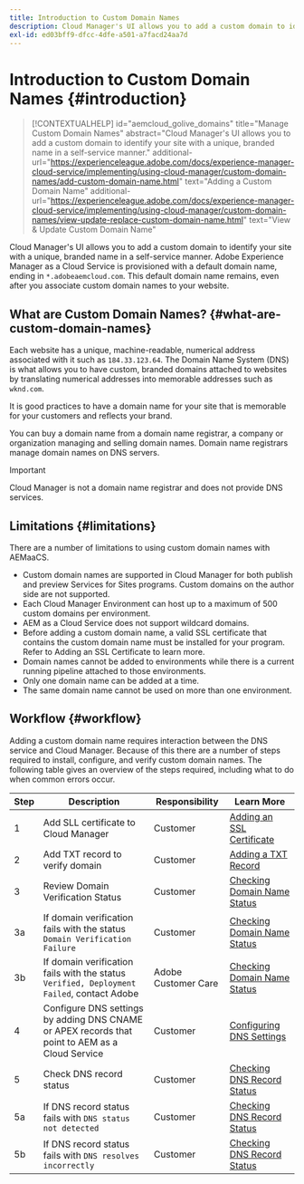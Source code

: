 ```yaml
---
title: Introduction to Custom Domain Names
description: Cloud Manager's UI allows you to add a custom domain to identify your site with a unique, branded name in a self-service manner.
exl-id: ed03bff9-dfcc-4dfe-a501-a7facd24aa7d
---
```


# Introduction to Custom Domain Names {#introduction}

>[!CONTEXTUALHELP]
>id="aemcloud_golive_domains"
>title="Manage Custom Domain Names"
>abstract="Cloud Manager's UI allows you to add a custom domain to identify your site with a unique, branded name in a self-service manner."
>additional-url="https://experienceleague.adobe.com/docs/experience-manager-cloud-service/implementing/using-cloud-manager/custom-domain-names/add-custom-domain-name.html" text="Adding a Custom Domain Name"
>additional-url="https://experienceleague.adobe.com/docs/experience-manager-cloud-service/implementing/using-cloud-manager/custom-domain-names/view-update-replace-custom-domain-name.html" text="View & Update Custom Domain Name"

Cloud Manager's UI allows you to add a custom domain to identify your site with a unique, branded name in a self-service manner. Adobe Experience Manager as a Cloud Service is provisioned with a default domain name, ending in `*.adobeaemcloud.com`. This default domain name remains, even after you associate custom domain names to your website.

## What are Custom Domain Names? {#what-are-custom-domain-names}

Each website has a unique, machine-readable, numerical address associated with it such as `184.33.123.64`. The Domain Name System (DNS) is what allows you to have custom, branded domains attached to websites by translating numerical addresses into memorable addresses such as `wknd.com`.

It is good practices to have a domain name for your site that is memorable for your customers and reflects your brand.

You can buy a domain name from a domain name registrar, a company or organization managing and selling domain names. Domain name registrars manage domain names on DNS servers.

>[!IMPORTANT]
>
>Cloud Manager is not a domain name registrar and does not provide DNS services.

## Limitations {#limitations}

There are a number of limitations to using custom domain names with AEMaaCS.

* Custom domain names are supported in Cloud Manager for both publish and preview Services for Sites programs. Custom domains on the author side are not supported.
* Each Cloud Manager Environment can host up to a maximum of 500 custom domains per environment.
* AEM as a Cloud Service does not support wildcard domains.
* Before adding a custom domain name, a valid SSL certificate that contains the custom domain name must be installed for your program. Refer to Adding an SSL Certificate to learn more.
* Domain names cannot be added to environments while there is a current running pipeline attached to those environments.
* Only one domain name can be added at a time.
* The same domain name cannot be used on more than one environment.

## Workflow {#workflow}

Adding a custom domain name requires interaction between the DNS service and Cloud Manager. Because of this there are a number of steps required to install, configure, and verify custom domain names. The following table gives an overview of the steps required, including what to do when common errors occur.

|Step|Description|Responsibility|Learn More|
|--- |--- |--- |---|
|1|Add SLL certificate to Cloud Manager|Customer|[Adding an SSL Certificate](/help/implementing/cloud-manager/managing-ssl-certifications/add-ssl-certificate.md)|
|2|Add TXT record to verify domain|Customer|[Adding a TXT Record](/help/implementing/cloud-manager/custom-domain-names/add-text-record.md)|
|3|Review Domain Verification Status|Customer|[Checking Domain Name Status](/help/implementing/cloud-manager/custom-domain-names/check-domain-name-status.md)|
|3a|If domain verification fails with the status `Domain Verification Failure`|Customer|[Checking Domain Name Status](/help/implementing/cloud-manager/custom-domain-names/check-domain-name-status.md)|
|3b|If domain verification fails with the status `Verified, Deployment Failed`, contact Adobe|Adobe Customer Care|[Checking Domain Name Status](/help/implementing/cloud-manager/custom-domain-names/check-domain-name-status.md)|
|4|Configure DNS settings by adding DNS CNAME or APEX records that point to AEM as a Cloud Service|Customer|[Configuring DNS Settings](/help/implementing/cloud-manager/custom-domain-names/configure-dns-settings.md)|
|5|Check DNS record status|Customer|[Checking DNS Record Status](/help/implementing/cloud-manager/custom-domain-names/check-dns-record-status.md)|
|5a|If DNS record status fails with `DNS status not detected`|Customer|[Checking DNS Record Status](/help/implementing/cloud-manager/custom-domain-names/check-dns-record-status.md)|
|5b|If DNS record status fails with `DNS resolves incorrectly`|Customer|[Checking DNS Record Status](/help/implementing/cloud-manager/custom-domain-names/check-dns-record-status.md)|
